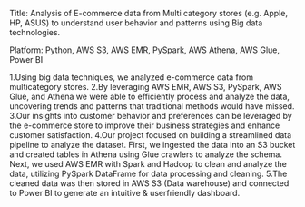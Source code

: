 Title: Analysis of E-commerce data from Multi category stores (e.g. Apple, HP, ASUS) to understand user behavior and patterns using
Big data technologies.

Platform: Python, AWS S3, AWS EMR, PySpark, AWS Athena, AWS Glue, Power BI

1.Using big data techniques, we analyzed e-commerce data from multicategory stores.
2.By leveraging AWS EMR, AWS S3, PySpark, AWS Glue, and Athena we were able to efficiently process and analyze the data,
  uncovering trends and patterns that traditional methods would have missed.
3.Our insights into customer behavior and preferences can be leveraged by the e-commerce store to improve their business
  strategies and enhance customer satisfaction.
4.Our project focused on building a streamlined data pipeline to analyze the dataset. First, we ingested the data into an S3 bucket
  and created tables in Athena using Glue crawlers to analyze the schema. Next, we used AWS EMR with Spark and Hadoop to
  clean and analyze the data, utilizing PySpark DataFrame for data processing and cleaning.
5.The cleaned data was then stored in AWS S3 (Data warehouse) and connected to Power BI to generate an intuitive & userfriendly dashboard.
